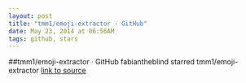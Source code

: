 ```yaml
---
layout: post
title: "tmm1/emoji-extractor · GitHub"
date: May 23, 2014 at 06:56AM
tags: github, stars
---
```

##tmm1/emoji-extractor · GitHub
fabiantheblind starred tmm1/emoji-extractor
[link to source](http://ift.tt/1ifPL0B) 
